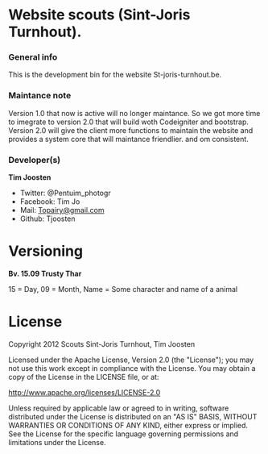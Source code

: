 Website scouts (Sint-Joris Turnhout).
=================

### General info

This is the development bin for the website St-joris-turnhout.be.

### Maintance note 

Version 1.0 that now is active will no longer maintance. So we got more time to imegrate to version 2.0 that will build woth Codeigniter and bootstrap. 
Version 2.0 will give the client more functions to maintain the website and provides a system core that will maintance friendlier. and om consistent.

### Developer(s)

**Tim Joosten**
- Twitter: @Pentuim_photogr
- Facebook: Tim Jo
- Mail: Topairy@gmail.com
- Github: Tjoosten

Versioning
================

**Bv. 15.09 Trusty Thar**

15 = Day, 09 = Month, Name = Some character and name of a animal

License
=================

Copyright 2012 Scouts Sint-Joris Turnhout, Tim Joosten

Licensed under the Apache License, Version 2.0 (the "License"); you may not use this work except in compliance with the License. You may obtain a copy of the License in the LICENSE file, or at:

http://www.apache.org/licenses/LICENSE-2.0

Unless required by applicable law or agreed to in writing, software distributed under the License is distributed on an "AS IS" BASIS, WITHOUT WARRANTIES OR CONDITIONS OF ANY KIND, either express or implied. See the License for the specific language governing permissions and limitations under the License.

